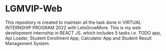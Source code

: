 # LGMVIP-Web
This repository is created to maintain all the task done in VIRTUAL INTERNSHIP PROGRAM 2022 with LetsGrowMore. This is my web development internship in REACT JS. which includes 5 tasks i.e. TODO app, Api Loader, Student Enrollment App, Calculator App and Student Result Management System.
